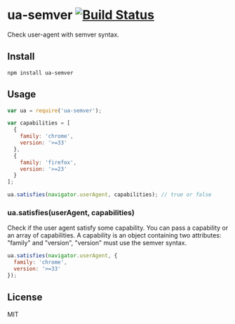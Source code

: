 # ua-semver [![Build Status](https://travis-ci.org/neoziro/ua-semver.svg)](https://travis-ci.org/neoziro/ua-semver)

Check user-agent with semver syntax.

## Install

```
npm install ua-semver
```

## Usage

```js
var ua = require('ua-semver');

var capabilities = [
  {
    family: 'chrome',
    version: '>=33'
  },
  {
    family: 'firefox',
    version: '>=23'
  }
];

ua.satisfies(navigator.userAgent, capabilities); // true or false
```

### ua.satisfies(userAgent, capabilities)

Check if the user agent satisfy some capability. You can pass a capability or an array of capabilities.
A capability is an object containing two attributes: "family" and "version", "version" must use the semver syntax.

```js
ua.satisfies(navigator.userAgent, {
  family: 'chrome',
  version: '>=33'
});
```

## License

MIT